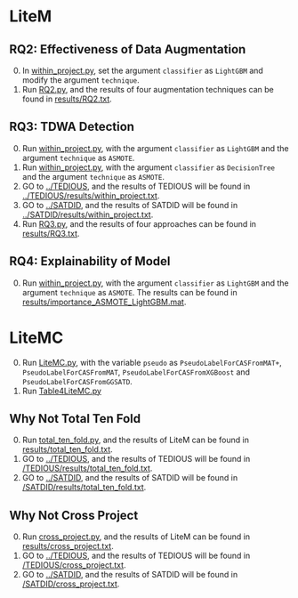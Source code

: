 # LiteM
## RQ2: Effectiveness of Data Augmentation
0. In [within_project.py](within_project.py), set the argument `classifier` as `LightGBM` and modify the argument `technique`.
1. Run [RQ2.py](RQ2.py), and the results of four augmentation techniques can be found in [results/RQ2.txt](results/RQ2.txt).

## RQ3: TDWA Detection
0. Run [within_project.py](within_project.py), with the argument `classifier` as `LightGBM` and the argument `technique` as `ASMOTE`.
1. Run [within_project.py](within_project.py), with the argument `classifier` as `DecisionTree` and the argument `technique` as `ASMOTE`.
2. GO to [../TEDIOUS](../TEDIOUS), and the results of TEDIOUS will be found in [../TEDIOUS/results/within_project.txt](../TEDIOUS/results/within_project.txt).
3. GO to [../SATDID](../SATDID), and the results of SATDID will be found in [../SATDID/results/within_project.txt](../SATDID/results/within_project.txt).
4. Run [RQ3.py](RQ3.py), and the results of four approaches can be found in [results/RQ3.txt](results/RQ3.txt).

## RQ4: Explainability of Model
0. Run [within_project.py](within_project.py), with the argument `classifier` as `LightGBM` and the argument `technique` as `ASMOTE`. The results can be found in [results/importance_ASMOTE_LightGBM.mat](results/importance_ASMOTE_LightGBM.mat).

# LiteMC
0. Run [LiteMC.py](LiteMC.py), with the variable `pseudo` as  `PseudoLabelForCASFromMAT+`, `PseudoLabelForCASFromMAT`, `PseudoLabelForCASFromXGBoost` and `PseudoLabelForCASFromGGSATD`.
1. Run [Table4LiteMC.py](Table4LiteMC.py)

## Why Not Total Ten Fold
0. Run [total_ten_fold.py](total_ten_fold.py), and the results of LiteM can be found in [results/total_ten_fold.txt](results/total_ten_fold.txt).
1. GO to [../TEDIOUS](../TEDIOUS), and the results of TEDIOUS will be found in [/TEDIOUS/results/total_ten_fold.txt](/TEDIOUS/results/total_ten_fold.txt).
2. GO to [../SATDID](../SATDID), and the results of SATDID will be found in [/SATDID/results/total_ten_fold.txt](/SATDID/results/total_ten_fold.txt).

## Why Not Cross Project
0. Run [cross_project.py](cross_project.py), and the results of LiteM can be found in [results/cross_project.txt](results/cross_project.txt).
1. GO to [../TEDIOUS](../TEDIOUS), and the results of TEDIOUS will be found in [/TEDIOUS/cross_project.txt](/TEDIOUS/results/cross_project.txt).
2. GO to [../SATDID](../SATDID), and the results of SATDID will be found in [/SATDID/cross_project.txt](/SATDID/results/cross_project.txt).
